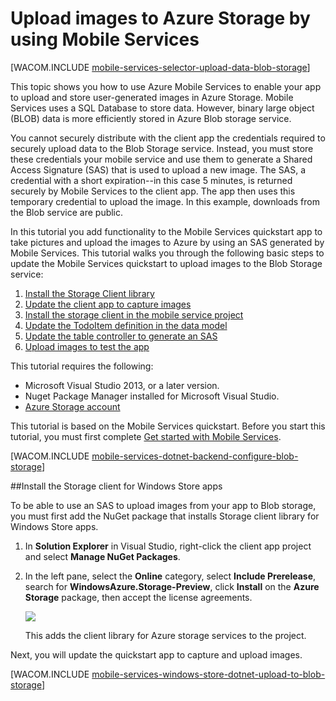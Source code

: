 <properties pageTitle="Use Mobile Services to upload images to blob storage (Windows Store) | Mobile Services" metaKeywords="" description="Learn how to use Mobile Services to upload images to Azure Blob Storage." metaCanonical="" disqusComments="0" umbracoNaviHide="1" documentationCenter="Mobile" title="Upload images to Azure Storage by using Mobile Services" authors="glenga" writer="glenga" services="mobile-services, storage" manager="dwrede" />

<tags ms.service="mobile-services" ms.workload="mobile" ms.tgt_pltfrm="mobile-windows-store" ms.devlang="dotnet" ms.topic="article" ms.date="09/26/2014" ms.author="glenga" />

# Upload images to Azure Storage by using Mobile Services

[WACOM.INCLUDE [mobile-services-selector-upload-data-blob-storage](../includes/mobile-services-selector-upload-data-blob-storage.md)]

This topic shows you how to use Azure Mobile Services to enable your app to upload and store user-generated images in Azure Storage. Mobile Services uses a SQL Database to store data. However, binary large object (BLOB) data is more efficiently stored in Azure Blob storage service. 

You cannot securely distribute with the client app the credentials required to securely upload data to the Blob Storage service. Instead, you must store these credentials your mobile service and use them to generate a Shared Access Signature (SAS) that is used to upload a new image. The SAS, a credential with a short expiration--in this case 5 minutes, is returned securely by Mobile Services to the client app. The app then uses this temporary credential to upload the image. In this example, downloads from the Blob service are public.

In this tutorial you add functionality to the Mobile Services quickstart app to take pictures and upload the images to Azure by using an SAS generated by Mobile Services. This tutorial walks you through the following basic steps to update the Mobile Services quickstart to upload images to the Blob Storage service:

1. [Install the Storage Client library]
2. [Update the client app to capture images]
3. [Install the storage client in the mobile service project]
4. [Update the TodoItem definition in the data model]
5. [Update the table controller to generate an SAS]
6. [Upload images to test the app]

This tutorial requires the following:

+ Microsoft Visual Studio 2013, or a later version.
+ Nuget Package Manager installed for Microsoft Visual Studio.
+ [Azure Storage account][How To Create a Storage Account]

This tutorial is based on the Mobile Services quickstart. Before you start this tutorial, you must first complete [Get started with Mobile Services]. 

[WACOM.INCLUDE [mobile-services-dotnet-backend-configure-blob-storage](../includes/mobile-services-dotnet-backend-configure-blob-storage.md)]

##<a name="install-storage-client"></a>Install the Storage client for Windows Store apps

To be able to use an SAS to upload images from your app to Blob storage, you must first add the NuGet package that installs Storage client library for Windows Store apps.

1. In **Solution Explorer** in Visual Studio, right-click the client app project and select **Manage NuGet Packages**.

2. In the left pane, select the **Online** category, select **Include Prerelease**, search for **WindowsAzure.Storage-Preview**, click **Install** on the **Azure Storage** package, then accept the license agreements. 

  	![][2]

  	This adds the client library for Azure storage services to the project.

Next, you will update the quickstart app to capture and upload images.

[WACOM.INCLUDE [mobile-services-windows-store-dotnet-upload-to-blob-storage](../includes/mobile-services-windows-store-dotnet-upload-to-blob-storage.md)]

 
<!-- Anchors. -->
[Install the Storage Client library]: #install-storage-client
[Update the client app to capture images]: #add-select-images
[Install the storage client in the mobile service project]: #storage-client-server
[Update the TodoItem definition in the data model]: #update-data-model
[Update the table controller to generate an SAS]: #update-scripts
[Upload images to test the app]: #test
[Next Steps]:#next-steps

<!-- Images. -->
[2]: ./media/mobile-services-dotnet-backend-windows-store-dotnet-upload-data-blob-storage/mobile-add-storage-nuget-package-dotnet.png

<!-- URLs. -->
[Send email from Mobile Services with SendGrid]: /en-us/documentation/articles/store-sendgrid-mobile-services-send-email-scripts/
[Schedule backend jobs in Mobile Services]: /en-us/documentation/articles/mobile-services-dotnet-backend-schedule-recurring-tasks
[Get started with Mobile Services]: /en-us/documentation/articles/mobile-services-windows-store-dotnet-get-started

[Azure Management Portal]: https://manage.windowsazure.com/
[How To Create a Storage Account]: /en-us/documentation/articles/storage-create-storage-account/
[Azure Storage Client library for Store apps]: http://go.microsoft.com/fwlink/p/?LinkId=276866 
[Mobile Services .NET How-to Conceptual Reference]: /en-us/documentation/articles/mobile-services-windows-dotnet-how-to-use-client-library
[Windows Phone SDK 8.0]: http://www.microsoft.com/en-us/download/details.aspx?id=35471



<!--HONumber=27-->
